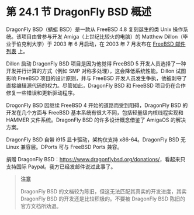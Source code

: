 # 第 24.1 节 DragonFly BSD 概述

DragonFly BSD（蜻蜓 BSD）是一款从 FreeBSD 4.8 复刻诞生的类 Unix 操作系统。该项目由曾参与开发 Amiga（上世纪比较火的电脑）的 Matthew Dillon（毕业于伯克利大学）于 2003 年 6 月启动，在 2003 年 7 月发布在 [FreeBSD 邮件列表](https://lists.freebsd.org/pipermail/freebsd-current/2003-July/006889.html) 上。

Dillon 启动 DragonFly BSD 项目是因为他觉得 FreeBSD 5 开发人员选择了一种开发并行计算的方式（例如 SMP 对称多处理），这会降低系统性能。Dillon 试图影响 FreeBSD 项目的设计原则，并与 FreeBSD 开发人员发生争执，他被剥夺了直接编辑源代码的权力。尽管如此，DragonFly BSD 和 FreeBSD 项目仍在合作修复一些错误和更新驱动程序。

DrogonFly BSD 因继续 FreeBSD 4 开始的道路而受到阻碍，DragonFly BSD 的开发在几个方面与 FreeBSD 基本系统有很大不同，包括轻量级内核线程实现和 HAMMER 文件系统。DragonFly BSD 的许多设计概念借鉴了 AmigaOS 的解决方案。

DragonFly BSD 自带 i915 显卡驱动，架构仅支持 x86-64。DragonFly BSD 无 Linux 兼容层。DPorts 可与 FreeBSD Ports 兼容。

捐赠 DragonFly BSD：<https://www.dragonflybsd.org/donations/>，看起来只支持国际 Paypal。我方已经发邮件说过此事了。

> **注意**
>
> DragonFly BSD 的文档较为陈旧，但这无法匹配其真实的开发进度，其实 DragonFly BSD 的开发还是比较积极的。不要被 DragonFly BSD 陈旧的官方文档所劝退。
